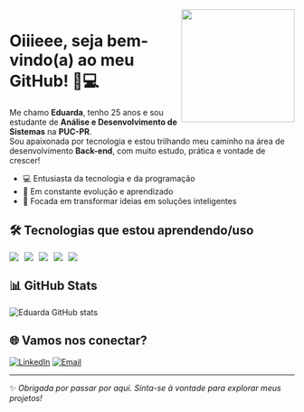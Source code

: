 <img src="https://i.pinimg.com/originals/18/26/61/1826616db563a7e25fd679b5182d5cd7.gif" width="200" align="right" />

# Oiiieee, seja bem-vindo(a) ao meu GitHub! 🌸💻

Me chamo **Eduarda**, tenho 25 anos e sou estudante de **Análise e Desenvolvimento de Sistemas** na **PUC-PR**.  
Sou apaixonada por tecnologia e estou trilhando meu caminho na área de desenvolvimento **Back-end**, com muito estudo, prática e vontade de crescer!

- 💻 Entusiasta da tecnologia e da programação
- 🌱 Em constante evolução e aprendizado
- 🎯 Focada em transformar ideias em soluções inteligentes

## 🛠️ Tecnologias que estou aprendendo/uso

<div style="display: flex; gap: 10px;">
  <img src="https://img.shields.io/badge/-Python-FFD1DC?style=for-the-badge&logo=python&logoColor=white"/>
  <img src="https://img.shields.io/badge/-HTML5-FF69B4?style=for-the-badge&logo=html5&logoColor=white"/>
  <img src="https://img.shields.io/badge/-CSS3-FF1493?style=for-the-badge&logo=css3&logoColor=white"/>
  <img src="https://img.shields.io/badge/-SQL-FFC0CB?style=for-the-badge&logo=mysql&logoColor=white"/>
  <img src="https://img.shields.io/badge/-VSCode-DB7093?style=for-the-badge&logo=visualstudiocode&logoColor=white"/>
</div>

## 📊 GitHub Stats

![Eduarda GitHub stats](https://github-readme-stats.vercel.app/api?username=eduardavicinii&show_icons=true&theme=radical&title_color=ff69b4&icon_color=ff69b4&text_color=ffffff&bg_color=0d1117)

## 🌐 Vamos nos conectar?

[![LinkedIn](https://img.shields.io/badge/-LinkedIn-FF69B4?style=flat-square&logo=Linkedin&logoColor=white)](https://www.linkedin.com/in/eduarda-dos-santos-vicini/)
[![Email](https://img.shields.io/badge/-Gmail-FFC0CB?style=flat-square&logo=Gmail&logoColor=white)](mailto:eduardavicinii@gmail.com)

---

✨ *Obrigada por passar por aqui. Sinta-se à vontade para explorar meus projetos!*
